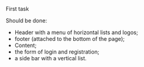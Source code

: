 First task

Should be done:
- Header with a menu of horizontal lists and logos;
- footer (attached to the bottom of the page);
- Content;
- the form of login and registration;
- a side bar with a vertical list.
